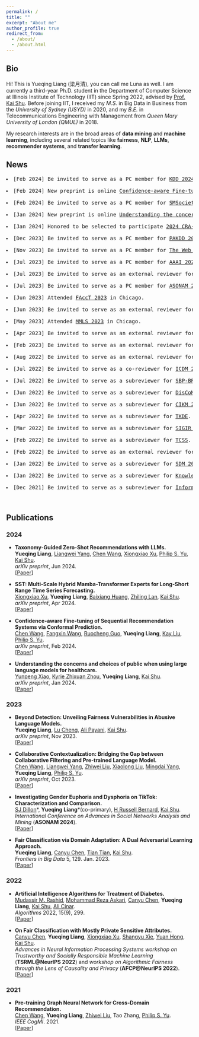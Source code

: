 ```yaml
---
permalink: /
title: ""
excerpt: "About me"
author_profile: true
redirect_from: 
  - /about/
  - /about.html
---
```

## Bio
Hi! This is Yueqing Liang (梁月清), you can call me Luna as well. I am currently a third-year Ph.D. student in the Department of Computer Science at Illinois Institute of Technology (IIT) since Spring 2022, advised by [Prof. Kai Shu](http://www.cs.iit.edu/~kshu/). Before joining IIT, I received my *M.S.* in Big Data in Business from the *University of Sydney (USYD)* in 2020, and my *B.E.* in Telecommunications Engineering with Management from *Queen Mary University of London (QMUL)* in 2018. 
<!-- You can find my [CV](http://yueqingliang1.github.io/files/Yueqing_Liang_CV.pdf) here. -->

<!--
Hi there! This is Yueqing Liang (梁月清), you can call me Luna as well. I am currently a first-year Ph.D. student in the [Department of Computer Science](https://www.iit.edu/computer-science) at [Illinois Institute of Technology (IIT)](https://www.iit.edu) since Spring 2022, advised by [Prof. Kai Shu](http://www.cs.iit.edu/~kshu/). Before joining IIT, I received my Master degree in [Big Data in Business](https://www.sydney.edu.au/handbooks/archive/2019/business_school_PG/coursework/subject_areas/big_data_business.shtml.html) from the [University of Sydney (USYD)](https://www.sydney.edu.au) in 2020, and my Bachelor degree in [Telecommunications Engineering with Management](http://eecs.qmul.ac.uk/study-abroad/joint-programme-bupt/bupt-degree-programmes/#bteml) from [Queen Mary University of London (QMUL)](https://www.qmul.ac.uk) in 2018.
-->

My research interests are in the broad areas of **data mining** and **machine learning**, including several related topics like **fairness**, **NLP**, **LLMs**, **recommender systems**, and **transfer learning**.  

<!-- \[[View My Curriculum Vitae](https://yueqingliang1.github.io/files/CV_Yingtong.pdf)\]   
 -->
<!--
-->

<!--
**<span style="color: indigo;">I am actively looking for research cooperation /summer internship positions related to machine learning fairness in United States. You can contact me via email (yliang40 AT hawk DOT iit DOT edu).</span>**
-->

## News

<div class="highlight">
  <pre>
<li>[Feb 2024] Be invited to serve as a PC member for <a href="https://kdd2024.kdd.org/">KDD 2024</a>.</li>
<li>[Feb 2024] New preprint is online <a href="https://arxiv.org/abs/2402.08976">Confidence-aware Fine-tuning of Sequential Recommendation Systems via Conformal Prediction</a>.</li>
<li>[Feb 2024] Be invited to serve as a PC member for <a href="https://socialmediaandsociety.org/">SMSociety 2024</a>.</li>
<li>[Jan 2024] New preprint is online <a href="https://arxiv.org/abs/2401.09090">Understanding the concerns and choices of public when using large language models for healthcare</a>.</li>
<li>[Jan 2024] Honored to be selected to participate <a href="https://web.cvent.com/event/af32de64-9853-4aff-a0c9-b0dc590dd1e8/summary">2024 CRA-WP Grad Cohort for Women</a>. Looking forward to meet you in April in Minneapolis!</li>
<li>[Dec 2023] Be invited to serve as a PC member for <a href="https://pakdd2024.org/">PAKDD 2024</a>.</li>
<li>[Nov 2023] Be invited to serve as a PC member for <a href="https://www2024.thewebconf.org/">The Web Conference 2024</a>.</li>
<li>[Jul 2023] Be invited to serve as a PC member for <a href="https://aaai.org/aaai-conference/">AAAI 2024</a>.</li>
<li>[Jul 2023] Be invited to serve as an external reviewer for <a href="https://www.cloud-conf.net/icdm2023/">ICDM 2023</a>.</li>
<li>[Jul 2023] Be invited to serve as a PC member for <a href="https://asonam.cpsc.ucalgary.ca/2023/index.html//">ASONAM 2023</a>.</li>
<li>[Jun 2023] Attended <a href="https://facctconference.org/2023/">FAccT 2023</a> in Chicago.</li>
<li>[Jun 2023] Be invited to serve as an external reviewer for <a href="https://uobevents.eventsair.com/cikm2023//">CIKM 2023</a>.</li>
<li>[May 2023] Attended <a href="https://www.midwest-ml.org/2023/">MMLS 2023</a> in Chicago.</li>
<li>[Apr 2023] Be invited to serve as an external reviewer for <a href="https://2023.ecmlpkdd.org/">ECML PKDD 2023</a>.</li>
<li>[Feb 2023] Be invited to serve as an external reviewer for <a href="https://sigir.org/sigir2023/">SIGIR 2023</a>.</li>
<li>[Aug 2022] Be invited to serve as an external reviewer for <a href="https://www.wsdm-conference.org/2022/">WSDM 2022</a>.</li>
<li>[Jul 2022] Be invited to serve as a co-reviewer for <a href="https://icdm22.cse.usf.edu//">ICDM 2022</a>.</li>
<li>[Jul 2022] Be invited to serve as a subreviewer for <a href="http://sbp-brims.org/2022//">SBP-BRiMS 2022</a>.</li>
<li>[Jun 2022] Be invited to serve as a subreviewer for <a href="https://sites.google.com/nyu.edu/discoml/home/">DisCoML 2022</a>.</li>
<li>[Jun 2022] Be invited to serve as a subreviewer for <a href="https://www.cikm2022.org/">CIKM 2022</a>.</li>
<li>[Apr 2022] Be invited to serve as a subreviewer for <a href="https://www.computer.org/csdl/journal/tk/">TKDE</a>.</li>
<li>[Mar 2022] Be invited to serve as a subreviewer for <a href="https://sigir.org/sigir2022//">SIGIR 2022</a>.</li>
<li>[Feb 2022] Be invited to serve as a subreviewer for <a href="https://ieeexplore.ieee.org/xpl/aboutJournal.jsp?punumber=6570650/">TCSS</a>.</li>
<li>[Feb 2022] Be invited to serve as an external reviewer for <a href="https://www.kdd.org/kdd2022//">KDD 2022</a>.</li>
<li>[Jan 2022] Be invited to serve as a subreviewer for <a href="https://www.siam.org/conferences/cm/conference/sdm22/">SDM 2022</a>.</li>
<li>[Jan 2022] Be invited to serve as a subreviewer for <a href="https://www.sciencedirect.com/journal/knowledge-based-systems/">Knowledge-Based Systems</a>.</li>
<li>[Dec 2021] Be invited to serve as a subreviewer for <a href="https://www.sciencedirect.com/journal/information-and-management/">Information & Management</a>.</li>
  </pre>
</div>


 

## Publications
### 2024

  * **Taxonomy-Guided Zero-Shot Recommendations with LLMs.**  
  **Yueqing Liang**, [Liangwei Yang](https://yangliangwei.github.io/), [Chen Wang](https://scholar.google.com/citations?user=9xS58ucAAAAJ&hl=en), [Xiongxiao Xu](https://xiongxiaoxu.github.io/), [Philip S. Yu](https://scholar.google.com/citations?user=D0lL1r0AAAAJ&hl=en), [Kai Shu](http://www.cs.iit.edu/~kshu/).  
  *arXiv preprint*, Jun 2024.  
\[[Paper](https://arxiv.org/abs/2406.14043)\]

  * **SST: Multi-Scale Hybrid Mamba-Transformer Experts for Long-Short Range Time Series Forecasting.**  
  [Xiongxiao Xu](https://xiongxiaoxu.github.io/), **Yueqing Liang**, [Baixiang Huang](https://baixianghuang.github.io/), [Zhiling Lan](https://lanzhiling.github.io/), [Kai Shu](http://www.cs.iit.edu/~kshu/).  
  *arXiv preprint*, Apr 2024.  
\[[Paper](https://arxiv.org/abs/2404.14757)\]

  * **Confidence-aware Fine-tuning of Sequential Recommendation Systems via Conformal Prediction.**  
  [Chen Wang](https://scholar.google.com/citations?user=9xS58ucAAAAJ&hl=en), [Fangxin Wang](https://fangxin-wang.github.io/), [Ruocheng Guo](https://scholar.google.com/citations?user=8Nuj8NwAAAAJ), **Yueqing Liang**, [Kay Liu](https://kayzliu.com/), [Philip S. Yu](https://scholar.google.com/citations?user=D0lL1r0AAAAJ&hl=en).  
  *arXiv preprint*, Feb 2024.  
\[[Paper](https://arxiv.org/abs/2402.08976)\]

  * **Understanding the concerns and choices of public when using large language models for healthcare.**  
  [Yunpeng Xiao](https://24yearsoldstudent.github.io/), [Kyrie Zhixuan Zhou](https://kyriezz.com/), **Yueqing Liang**, [Kai Shu](http://www.cs.iit.edu/~kshu/).  
  *arXiv preprint*, Jan 2024.   
\[[Paper](https://arxiv.org/abs/2401.09090)\]



### 2023
  * **Beyond Detection: Unveiling Fairness Vulnerabilities in Abusive Language Models.**  
  **Yueqing Liang**, [Lu Cheng](https://lcheng.org/), [Ali Payani](https://scholar.google.com/citations?user=9rHwD8wAAAAJ&hl=en), [Kai Shu](http://www.cs.iit.edu/~kshu/).  
  *arXiv preprint*, Nov 2023.  
\[[Paper](https://arxiv.org/abs/2311.09428)\]

  * **Collaborative Contextualization: Bridging the Gap between Collaborative Filtering and Pre-trained Language Model.**  
  [Chen Wang](https://scholar.google.com/citations?user=9xS58ucAAAAJ&hl=en), [Liangwei Yang](https://yangliangwei.github.io/), [Zhiwei Liu](https://sites.google.com/view/zhiwei-jim), [Xiaolong Liu](https://scholar.google.com/citations?user=ooBkvK4AAAAJ&hl=en), [Mingdai Yang](https://scholar.google.com/citations?user=1h0mbWoAAAAJ&hl=zh-CN), **Yueqing Liang**, [Philip S. Yu](https://scholar.google.com/citations?user=D0lL1r0AAAAJ&hl=en).  
  *arXiv preprint*, Oct 2023.  
\[[Paper](https://arxiv.org/abs/2310.09400)\]

  * **Investigating Gender Euphoria and Dysphoria on TikTok: Characterization and Comparison.**  
  [SJ Dillon](https://anthropology.emory.edu/people/grad_bios/dillon-sj.html)\*, **Yueqing Liang**\*(co-primary), [H Russell Bernard](https://hrussellbernard.com/), [Kai Shu](http://www.cs.iit.edu/~kshu/).  
  *International Conference on Advances in Social Networks Analysis and Mining* (**ASONAM 2024**).  
\[[Paper](https://arxiv.org/abs/2305.19552)\]

  * **Fair Classification via Domain Adaptation: A Dual Adversarial Learning Approach.**  
  **Yueqing Liang**, [Canyu Chen](https://canyuchen.com/), [Tian Tian](https://www.linkedin.com/in/tian-tian-3b0a9bb0/), [Kai Shu](http://www.cs.iit.edu/~kshu/).  
  *Frontiers in Big Data* 5, 129. Jan. 2023.  
\[[Paper](https://www.frontiersin.org/articles/10.3389/fdata.2022.1049565/full?&utm_source=Email_to_authors_&utm_medium=Email&utm_content=T1_11.5e1_author&utm_campaign=Email_publication&field=&journalName=Frontiers_in_Big_Data&id=1049565)\]




### 2022
  * **Artificial Intelligence Algorithms for Treatment of Diabetes.**  
  [Mudassir M. Rashid](https://scholar.google.com/citations?user=F3OZmPoAAAAJ&hl=en), [Mohammad Reza Askari](https://scholar.google.com/citations?user=njl6K6VfGlAC&hl=en), [Canyu Chen](https://canyuchen.com/), **Yueqing Liang**, [Kai Shu](http://www.cs.iit.edu/~kshu/), [Ali Cinar](https://sites.google.com/iit.edu/ali-cinar).  
  *Algorithms* 2022, 15(9), 299.  
\[[Paper](https://www.mdpi.com/1999-4893/15/9/299)\]

  * **On Fair Classification with Mostly Private Sensitive Attributes.**  
  [Canyu Chen](https://canyuchen.com/), **Yueqing Liang**, [Xiongxiao Xu](https://xiongxiaoxu.github.io/), [Shangyu Xie](https://scholar.google.com/citations?user=fZXYI2wAAAAJ&hl=en), [Yuan Hong](https://yhongcs.github.io/index.html), [Kai Shu](http://www.cs.iit.edu/~kshu/).  
  *Advances in Neural Information Processing Systems workshop on Trustworthy and Socially Responsible Machine Learning* (**TSRML@NeurIPS 2022**) and *workshop on Algorithmic Fairness through the Lens of Causality and Privacy* (**AFCP@NeurIPS 2022**).  
\[[Paper](https://arxiv.org/abs/2207.08336)\]
<!-- *Advances in Neural Information Processing Systems(NeurIPS), Workshop*, 2022.   -->



### 2021
  * **Pre-training Graph Neural Network for Cross-Domain Recommendation.**  
  [Chen Wang](https://scholar.google.com/citations?user=9xS58ucAAAAJ&hl=en), **Yueqing Liang**, [Zhiwei Liu](https://sites.google.com/view/zhiwei-jim), Tao Zhang, [Philip S. Yu](https://scholar.google.com/citations?user=D0lL1r0AAAAJ&hl=en).  
  *IEEE CogMI*. 2021.  
\[[Paper](https://arxiv.org/abs/2111.08268)\]


